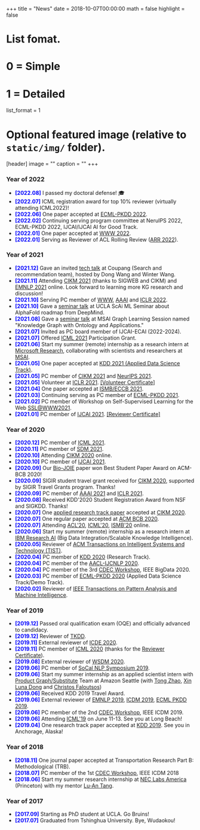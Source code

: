 +++
title = "News"
date = 2018-10-07T00:00:00
math = false
highlight = false

# List fomat.
#   0 = Simple
#   1 = Detailed
list_format = 1

# Optional featured image (relative to `static/img/` folder).
[header]
image = ""
caption = ""
+++

### Year of 2022
- <span style="color:blue">**[2022.08]**</span> I passed my doctoral defense! :mortar_board:
- <span style="color:blue">**[2022.07]**</span> ICML registration award for top 10% reviewer (virtually attending ICML2022)! 
- <span style="color:blue">**[2022.06]**</span> One paper accepted at [ECML-PKDD 2022](https://2022.ecmlpkdd.org/).
- <span style="color:blue">**[2022.02]**</span> Continuing serving program committee at NeruIPS 2022, ECML-PKDD 2022, IJCAI/IJCAI AI for Good Track. 
- <span style="color:blue">**[2022.01]**</span> One paper accepted at [WWW 2022](https://www2022.thewebconf.org/). 
- <span style="color:blue">**[2022.01]**</span> Serving as Reviewer of ACL Rolling Review ([ARR 2022](https://aclrollingreview.org/)).

### Year of 2021
- <span style="color:blue">**[2021.12]**</span> Gave an invited [tech talk](https://www.haojunheng.com/files/talks/coupang.pdf) at Coupang (Search and recommendation team), hosted by Dong Wang and Winter Wang. 
- <span style="color:blue">**[2021.11]**</span> Attending [CIKM 2021](https://www.cikm2021.org/) (thanks to SIGWEB and CIKM) and [EMNLP 2021](https://2021.emnlp.org/) online. Look forward to learning more KG research and discussion!
- <span style="color:blue">**[2021.10]**</span> Serving PC member of [WWW](https://www2022.thewebconf.org/), [AAAI](https://aaai.org/Conferences/AAAI-22/) and [ICLR 2022](https://iclr.cc/Conferences/2022). 
- <span style="color:blue">**[2021.10]**</span> Gave a [seminar talk](https://www.haojunheng.com/files/talks/alphafold.pdf) at UCLA ScAi ML Seminar about AlphaFold roadmap from DeepMind. 
- <span style="color:blue">**[2021.08]**</span> Gave a [seminar talk](https://www.haojunheng.com/files/talks/GLS_MSAI.pdf) at MSAI Graph Learning Session named "Knowledge Graph with Ontology and Applications." 
- <span style="color:blue">**[2021.07]**</span> Invited as PC board member of IJCAI-ECAI (2022-2024).
- <span style="color:blue">**[2021.07]**</span> Offered [ICML 2021](https://icml.cc/) Participation Grant. 
- <span style="color:blue">**[2021.06]**</span> Start my summer (remote) internship as a research intern at [Microsoft Research](https://www.microsoft.com/en-us/research/lab/microsoft-research-redmond/), collaborating with scientists and researchers at [MSAI](https://www.microsoft.com/en-us/research/group/msai/). 
- <span style="color:blue">**[2021.05]**</span> One paper accepted at [KDD 2021 (Applied Data Science Track)](https://www.kdd.org/kdd2021).
- <span style="color:blue">**[2021.05]**</span> PC member of [CIKM 2021](https://www.cikm2021.org/) and [NeurIPS 2021](https://neurips.cc/).
- <span style="color:blue">**[2021.05]**</span> Volunteer at [ICLR 2021](https://iclr.cc/Conferences/2021). [\[Volunteer Certificate\]](https://www.haojunheng.com/files/others/ICLR21_Certificate.pdf)
- <span style="color:blue">**[2021.04]**</span> One paper accepted at [ISMB/ECCB 2021](https://www.iscb.org/ismbeccb2021).
- <span style="color:blue">**[2021.03]**</span> Continuing serving as PC member of [ECML-PKDD 2021](https://2021.ecmlpkdd.org/).
- <span style="color:blue">**[2021.02]**</span> PC member of Workshop on Self-Supervised Learning for the Web [SSL@WWW2021](https://www.aminer.cn/ssl_www2021).
- <span style="color:blue">**[2021.01]**</span> PC member of [IJCAI 2021](https://ijcai-21.org/). [\[Reviewer Certificate\]](https://www.haojunheng.com/files/others/IJCAI21_ReviewerCertificate.pdf)

### Year of 2020
- <span style="color:blue">**[2020.12]**</span> PC member of [ICML 2021](https://icml.cc/Conferences/2021).
- <span style="color:blue">**[2020.11]**</span> PC member of [SDM 2021](https://www.siam.org/conferences/cm/conference/sdm21).
- <span style="color:blue">**[2020.10]**</span> Attending [CIKM 2020](https://cikm2020.org/) online.
- <span style="color:blue">**[2020.10]**</span> PC member of [IJCAI 2021](https://ijcai-21.org/).
- <span style="color:blue">**[2020.09]**</span> Our [Bio-JOIE](https://www.haojunheng.com/project/goterm/) paper won Best Student Paper Award on ACM-BCB 2020!
- <span style="color:blue">**[2020.09]**</span>  SIGIR student travel grant received for [CIKM 2020](https://cikm2020.org/), supported by SIGIR Travel Grants program. Thanks!
- <span style="color:blue">**[2020.09]**</span> PC member of [AAAI 2021](https://aaai.org/Conferences/AAAI-21/) and [ICLR 2021](https://iclr.cc/).
- <span style="color:blue">**[2020.08]**</span> Received KDD'2020 Student Registration Award from NSF and SIGKDD. Thanks!
- <span style="color:blue">**[2020.07]**</span> One [applied research track paper](https://www.amazon.science/blog/improving-complementary-product-recommendations) accepted at [CIKM 2020](https://cikm2020.org/).
- <span style="color:blue">**[2020.07]**</span> One regular paper accepted at [ACM BCB 2020](https://acm-bcb.org/2020/index.php).
- <span style="color:blue">**[2020.07]**</span> Attending [ACL'20](https://acl2020.org/), [ICML'20](https://icml.cc/), [ISMB'20](https://www.iscb.org/ismb2020) online.
- <span style="color:blue">**[2020.06]**</span> Start my summer (remote) internship as a research intern at [IBM Research AI](https://www.research.ibm.com/) (Big Data Integration/Scalable Knowledge Intelligence).
- <span style="color:blue">**[2020.05]**</span> Reviewer of [ACM Transactions on Intelligent Systems and Technology (TIST)](https://dl.acm.org/journal/tist).
- <span style="color:blue">**[2020.04]**</span> PC member of [KDD 2020](https://www.kdd.org/kdd2020/) (Research Track).
- <span style="color:blue">**[2020.04]**</span> PC member of the [AACL-IJCNLP 2020](http://aacl2020.org/).
- <span style="color:blue">**[2020.04]**</span> PC member of the 3rd [CDEC Workshop](http://www.panda.sys.t.u-tokyo.ac.jp/CDEC/2020/), IEEE BigData 2020.
- <span style="color:blue">**[2020.03]**</span> PC member of [ECML-PKDD 2020](https://ecmlpkdd2020.net/) (Applied Data Science Track/Demo Track).
- <span style="color:blue">**[2020.02]**</span> Reviewer of [IEEE Transactions on Pattern Analysis and Machine Intelligence](https://ieeexplore.ieee.org/xpl/RecentIssue.jsp?punumber=34).

### Year of 2019
- <span style="color:blue">**[2019.12]**</span> Passed oral qualification exam (OQE) and officially advanced to candidacy.
- <span style="color:blue">**[2019.12]**</span> Reviewer of [TKDD](https://tkdd.acm.org/).
- <span style="color:blue">**[2019.11]**</span> External reviewer of [ICDE 2020](https://www.utdallas.edu/icde/).
- <span style="color:blue">**[2019.11]**</span> PC member of [ICML 2020](https://icml.cc/) (thanks for the [Reviewer Certificate](https://www.haojunheng.com/files/others/ICML20_Certificate.pdf)).
- <span style="color:blue">**[2019.08]**</span> External reviewer of [WSDM 2020](http://www.wsdm-conference.org/2020/).
- <span style="color:blue">**[2019.06]**</span> PC member of [SoCal NLP Symposium 2019](https://socalnlp.github.io/symp19/index.html).
- <span style="color:blue">**[2019.06]**</span> Start my summer internship as an applied scientist intern with [Product Graph/Substitute](https://blog.aboutamazon.com/innovation/making-search-easier) Team at Amazon Seattle (with [Tong Zhao](https://www.linkedin.com/in/tonytongzhao/), [Xin Luna Dong](http://lunadong.com/) and [Christos Faloutsos](http://www.cs.cmu.edu/~christos/))
- <span style="color:blue">**[2019.06]**</span> Received KDD 2019 Travel Award.
- <span style="color:blue">**[2019.06]**</span> External reviewer of [EMNLP 2019](https://www.emnlp-ijcnlp2019.org/), [ICDM 2019](http://icdm2019.bigke.org/), [ECML PKDD 2019](http://www.ecmlpkdd2019.org/).
- <span style="color:blue">**[2019.06]**</span> PC member of the 2nd [CDEC Workshop](http://www.panda.sys.t.u-tokyo.ac.jp/CDEC/2019/), IEEE ICDM 2019.
- <span style="color:blue">**[2019.06]**</span> Attending [ICML'19](https://icml.cc/) on June 11-13. See you at Long Beach!
- <span style="color:blue">**[2019.04]**</span> One research track paper accepted at [KDD 2019](https://www.kdd.org/kdd2019/). See you in Anchorage, Alaska!

### Year of 2018

- <span style="color:blue">**[2018.11]**</span> One journal paper accepted at Transportation Research Part B: Methodological (TRB). 
- <span style="color:blue">**[2018.07]**</span> PC member of the 1st [CDEC Workshop](http://www.panda.sys.t.u-tokyo.ac.jp/CDEC/2018/), IEEE ICDM 2018
- <span style="color:blue">**[2018.06]**</span> Start my summer research internship at [NEC Labs America](http://www.nec-labs.com/research-departments/computer-security/computer-security-home) (Princeton) with my mentor [Lu-An Tang](http://www.nec-labs.com/lu-an-tang). 

### Year of 2017

- <span style="color:blue">**[2017.09]**</span> Starting as PhD student at UCLA. Go Bruins!
- <span style="color:blue">**[2017.07]**</span> Graduated from Tshinghua University. Bye, Wudaokou!
